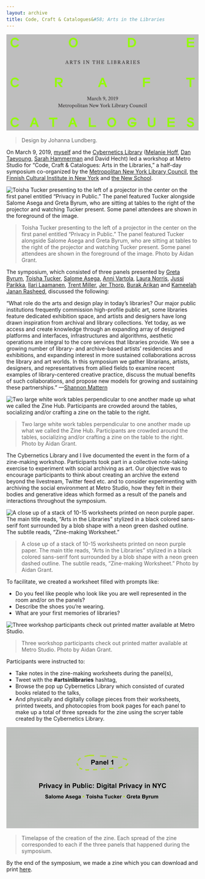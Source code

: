 ```yaml
---
layout: archive
title: Code, Craft & Catalogues&#58; Arts in the Libraries
---
```


![Design by Johanna Lundberg.](/assets/img/archive/arts-in-libraries/arts-in-libraries1.jpg)
>Design by Johanna Lundberg.

On March 9, 2019, [myself](https://twitter.com/netabomani/status/1104396722707542018) and the [Cybernetics Library](https://cybernetics.social/) ([Melanie Hoff](https://melanie-hoff.com), [Dan Taeyoung](http://dantaeyoung.com/), [Sarah Hammerman](https://sarahhamerman.com/) and David Hecht) led a workshop at Metro Studio for “Code, Craft & Catalogues: Arts in the Libraries,” a half-day symposium co-organized by the [Metropolitan New York Library Council](https://metro.org/), [the Finnish Cultural Institute in New York](http://fciny.org/) and [the New School](https://www.newschool.edu).


![Toisha Tucker presenting to the left of a projector in the center on the first panel entitled “Privacy in Public.” The panel featured Tucker alongside Salome Asega and Greta Byrum, who are sitting at tables to the right of the projector and watching Tucker present. Some panel attendees are shown in the foreground of the image.](/assets/img/archive/arts-in-libraries/arts-in-libraries2.jpg)
>Toisha Tucker presenting to the left of a projector in the center on the first panel entitled “Privacy in Public.” The panel featured Tucker alongside Salome Asega and Greta Byrum, who are sitting at tables to the right of the projector and watching Tucker present. Some panel attendees are shown in the foreground of the image. Photo by Aidan Grant.

The symposium, which consisted of three panels presented by [Greta Byrum](https://www.digitalequitylab.org/), [Toisha Tucker](http://toishatucker.tumblr.com/), [Salome Asega](http://www.salome.zone/), [Anni Vartola](http://archinfo.fi/en/2018/05/mind-building-curator-and-exhibition-team/), [Laura Norris](https://fi.linkedin.com/in/norrila), [Jussi Parikka](https://jussiparikka.net/), [Ilari Laamanen](http://ilarilaamanen.com/), [Trent Miller](http://madisonbubbler.org/our-team/), [Jer Thorp](https://www.jerthorp.com/), [Burak Arikan](https://burak-arikan.com/) and [Kameelah Janan Rasheed](https://artadia.org/artist/kameelah-rasheed/), discussed the following:


“What role do the arts and design play in today’s libraries? Our major public institutions frequently commission high-profile public art, some libraries feature dedicated exhibition space, and artists and designers have long drawn inspiration from archival and library collections. Yet today, as we access and create knowledge through an expanding array of designed platforms and interfaces, infrastructures and algorithms, aesthetic operations are integral to the core services that libraries provide. We see a growing number of library- and archive-based artists’ residencies and exhibitions, and expanding interest in more sustained collaborations across the library and art worlds. In this symposium we gather librarians, artists, designers, and representatives from allied fields to examine recent examples of library-centered creative practice, discuss the mutual benefits of such collaborations, and propose new models for growing and sustaining these partnerships.” —[Shannon Mattern](http://wordsinspace.net/shannon/code-craft-catalogues-arts-in-the-libraries-2019/)


![Two large white work tables perpendicular to one another made up what we called the Zine Hub. Participants are crowded around the tables, socializing and/or crafting a zine on the table to the right.](/assets/img/archive/arts-in-libraries/arts-in-libraries3.jpg)
>Two large white work tables perpendicular to one another made up what we called the Zine Hub. Participants are crowded around the tables, socializing and/or crafting a zine on the table to the right. Photo by Aidan Grant.

The Cybernetics Library and I live documented the event in the form of a zine-making workshop. Participants took part in a collective note-taking exercise to experiment with social archiving as art. Our objective was to encourage participants to think about creating an archive the extend beyond the livestream, Twitter feed etc. and to consider experimenting with archiving the social environment at Metro Studio, how they felt in their bodies and generative ideas which formed as a result of the panels and interactions throughout the symposium.


![A close up of a stack of 10-15 worksheets printed on neon purple paper. The main title reads, “Arts in the Libraries” stylized in a black colored sans-serif font surrounded by a blob shape with a neon green dashed outline. The subtile reads, “Zine-making Worksheet.”](/assets/img/archive/arts-in-libraries/arts-in-libraries4.jpg)
>A close up of a stack of 10-15 worksheets printed on neon purple paper. The main title reads, “Arts in the Libraries” stylized in a black colored sans-serif font surrounded by a blob shape with a neon green dashed outline. The subtile reads, “Zine-making Worksheet.” Photo by Aidan Grant.


To facilitate, we created a worksheet filled with prompts like:
- Do you feel like people who look like you are well represented in the room and/or on the panels?
- Describe the shoes you’re wearing.
- What are your first memories of libraries?


![Three workshop participants check out printed matter available at Metro Studio.](/assets/img/archive/arts-in-libraries/arts-in-libraries5.jpg)
>Three workshop participants check out printed matter available at Metro Studio. Photo by Aidan Grant.

Participants were instructed to:
- Take notes in the zine-making worksheets during the panel(s),
- Tweet with the **#artsinlibraries** hashtag,
- Browse the pop up Cybernetics Library which consisted of curated books related to the talks,
- And physically and digitally collage pieces from their worksheets, printed tweets, and photocopies from book pages for each panel to make up a total of three spreads for the zine using the scryer table created by the Cybernetics Library.

![Timelapse of the creation of the zine.](/assets/img/archive/arts-in-libraries/arts-in-libraries6.gif)
>Timelapse of the creation of the zine. Each spread of the zine corresponded to each if the three panels that happened during the symposium.

By the end of the symposium, we made a zine which you can download and print [here](http://wordsinspace.net/shannon/wp-content/uploads/2019/03/arts-in-the-libraries_medium-res_zine.pdf).


